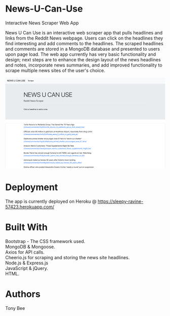 # News-U-Can-Use
Interactive News Scraper Web App <br/>

News U Can Use is an interactive web scraper app that pulls headlines and links from the Reddit News webpage. Users can click on the headlines they find interesting and add comments to the headlines. The scraped headlines and comments are stored in a MongoDB database and presented to users upon page load. The web app currently has very basic functionality and design; next steps are to enhance the design layout of the news headlines and notes, incorporate news summaries, and add improved functionality to scrape multiple news sites of the user's choice.

![Lunch Calculator1](public/news_u_can_use.png)

# Deployment
The app is currently deployed on Heroku @ https://sleepy-ravine-57423.herokuapp.com/

# Built With
Bootstrap - The CSS framework used. <br/>
MongoDB & Mongoose. <br/>
Axios for API calls. <br/>
Cheerio.js for scraping and storing the news site headlines. <br/>
Node.js & Express.js <br/>
JavaScript & jQuery. <br/>
HTML.

# Authors
Tony Bee